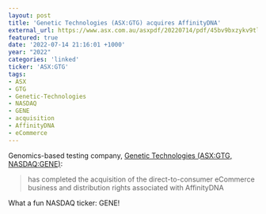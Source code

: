 ```yaml
---
layout: post
title: 'Genetic Technologies (ASX:GTG) acquires AffinityDNA'
external_url: https://www.asx.com.au/asxpdf/20220714/pdf/45bv9bxzykv9tl.pdf
featured: true
date: '2022-07-14 21:16:01 +1000'
year: "2022"
categories: 'linked'
ticker: 'ASX:GTG'
tags:
- ASX
- GTG
- Genetic-Technologies
- NASDAQ
- GENE
- acquisition
- AffinityDNA
- eCommerce
---
```


Genomics-based testing company, [Genetic Technologies (ASX:GTG, NASDAQ:GENE)](https://www2.asx.com.au/markets/company/GTG):

> has completed the acquisition of the direct-to-consumer eCommerce business and distribution rights associated with AffinityDNA

What a fun NASDAQ ticker: GENE!
